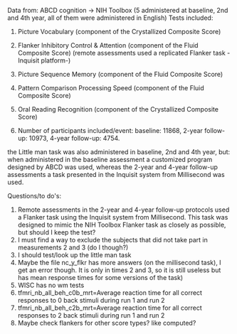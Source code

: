 Data from: ABCD cognition -> NIH Toolbox (5 administered at baseline, 2nd and 4th year, all of them were administered in English)
Tests included: 
1. Picture Vocabulary (component of the Crystallized Composite Score)
2. Flanker Inhibitory Control & Attention (component of the Fluid Composite Score) (remote assessments used a replicated Flanker task -Inquisit platform-)
3. Picture Sequence Memory (component of the Fluid Composite Score)
4. Pattern Comparison Processing Speed (component of the Fluid Composite Score)
5. Oral Reading Recognition (component of the Crystallized Composite Score)

6. Number of participants included/event: baseline: 11868, 2-year follow-up:	10973, 4-year follow-up: 4754.

the Little man task was also administered in baseline, 2nd and 4th year, but: when administered in the baseline assessment a customized program designed by ABCD was used, whereas the 2-year and 4-year follow-up assessments a task presented in the Inquisit system from Millisecond was used. 

Questions/to do's: 
1. Remote assessments in the 2-year and 4-year follow-up protocols used a Flanker task using the Inquisit system from Millisecond. This task was designed to mimic the NIH Toolbox Flanker task as closely as possible, but should I keep the test?
2. I must find a way to exclude the subjects that did not take part in measurements 2 and 3 (do I though?)
3. I should test/look up the little man task
4. Maybe the file nc_y_flkr has more answers (on the millisecond task), I get an error though. It is only in times 2 and 3, so it is still useless but has mean response times for some versions of the task) 
5. WISC has no wm tests
6. 	tfmri_nb_all_beh_c0b_mrt=Average reaction time for all correct responses to 0 back stimuli during run 1 and run 2
7. 	tfmri_nb_all_beh_c2b_mrt=Average reaction time for all correct responses to 2 back stimuli during run 1 and run 2	
8. Maybe check flankers for other score types? like computed?
